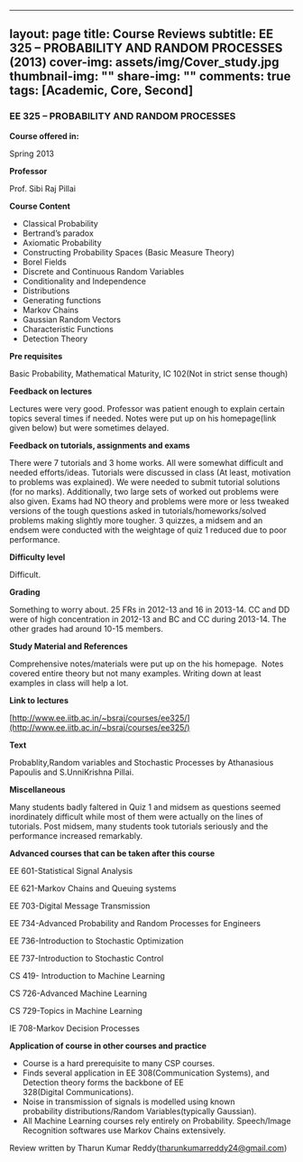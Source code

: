  ---
layout: page
title: Course Reviews
subtitle: EE 325 – PROBABILITY AND RANDOM PROCESSES (2013)
cover-img: assets/img/Cover_study.jpg
thumbnail-img: ""
share-img: ""
comments: true
tags: [Academic, Core, Second]
---


### EE 325 – PROBABILITY AND RANDOM PROCESSES

**Course offered in:**

Spring 2013

**Professor**

Prof. Sibi Raj Pillai

**Course Content**

-   Classical Probability
-   Bertrand’s paradox
-   Axiomatic Probability
-   Constructing Probability Spaces (Basic Measure Theory)
-   Borel Fields
-   Discrete and Continuous Random Variables
-   Conditionality and Independence
-   Distributions
-   Generating functions
-   Markov Chains
-   Gaussian Random Vectors
-   Characteristic Functions
-   Detection Theory

**Pre requisites**

Basic Probability, Mathematical Maturity, IC 102(Not in strict sense though)

**Feedback on lectures**

Lectures were very good. Professor was patient enough to explain certain topics several times if needed. Notes were put up on his homepage(link given below) but were sometimes delayed.

**Feedback on tutorials, assignments and exams**

There were 7 tutorials and 3 home works. All were somewhat difficult and needed efforts/ideas. Tutorials were discussed in class (At least, motivation to problems was explained). We were needed to submit tutorial solutions (for no marks). Additionally, two large sets of worked out problems were also given. Exams had NO theory and problems were more or less tweaked versions of the tough questions asked in tutorials/homeworks/solved problems making slightly more tougher. 3 quizzes, a midsem and an endsem were conducted with the weightage of quiz 1 reduced due to poor performance.

**Difficulty level**

Difficult.

**Grading**

Something to worry about. 25 FRs in 2012-13 and 16 in 2013-14. CC and DD were of high concentration in 2012-13 and BC and CC during 2013-14. The other grades had around 10-15 members.

**Study Material and References**

Comprehensive notes/materials were put up on the his homepage.  Notes covered entire theory but not many examples. Writing down at least examples in class will help a lot.

**Link to lectures**

[http://www.ee.iitb.ac.in/~bsraj/courses/ee325/](http://www.ee.iitb.ac.in/~bsraj/courses/ee325/)

**Text**

Probablity,Random variables and Stochastic Processes by Athanasious Papoulis and S.UnniKrishna Pillai.

**Miscellaneous**

Many students badly faltered in Quiz 1 and midsem as questions seemed inordinately difficult while most of them were actually on the lines of tutorials. Post midsem, many students took tutorials seriously and the performance increased remarkably.

**Advanced courses that can be taken after this course**

EE 601-Statistical Signal Analysis

EE 621-Markov Chains and Queuing systems

EE 703-Digital Message Transmission

EE 734-Advanced Probability and Random Processes for Engineers

EE 736-Introduction to Stochastic Optimization

EE 737-Introduction to Stochastic Control

CS 419- Introduction to Machine Learning

CS 726-Advanced Machine Learning

CS 729-Topics in Machine Learning

IE 708-Markov Decision Processes

**Application of course in other courses and practice**

-   Course is a hard prerequisite to many CSP courses.
-   Finds several application in EE 308(Communication Systems), and Detection theory forms the backbone of EE 328(Digital Communications).
-   Noise in transmission of signals is modelled using known probability distributions/Random Variables(typically Gaussian).
-   All Machine Learning courses rely entirely on Probability. Speech/Image Recognition softwares use Markov Chains extensively.

Review written by Tharun Kumar Reddy(tharunkumarreddy24@gmail.com)